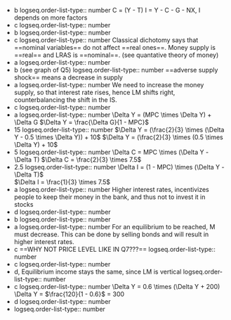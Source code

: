 - b
  logseq.order-list-type:: number
  C = (Y - T)
  I = Y - C - G - NX, I depends on more factors
- c
  logseq.order-list-type:: number
- b
  logseq.order-list-type:: number
- c
  logseq.order-list-type:: number
  Classical dichotomy says that ==nominal variables== do not affect ==real ones==. Money supply is ==real== and LRAS is ==nominal==. (see quantative theory of money)
- a
  logseq.order-list-type:: number
- b (see graph of Q5)
  logseq.order-list-type:: number
  ==adverse supply shock== means a decrease in supply
- a
  logseq.order-list-type:: number
  We need to increase the money supply, so that interest rate rises, hence LM shifts right, counterbalancing the shift in the IS.
- c
  logseq.order-list-type:: number
- a
  logseq.order-list-type:: number
  \Delta Y = (MPC \times \Delta Y) + \Delta G
  $\Delta Y = \frac{\Delta G}{1 - MPC}$
- 15
  logseq.order-list-type:: number
  $\Delta Y = (\frac{2}{3} \times (\Delta Y - 0.5 \times \Delta Y)) + 10$
  $\Delta Y = (\frac{2}{3} \times (0.5 \times \Delta Y) + 10$
- 5
  logseq.order-list-type:: number
  \Delta C = MPC \times (\Delta Y - \Delta T)
  $\Delta C = \frac{2}{3} \times 7.5$
- 2.5
  logseq.order-list-type:: number
  \Delta I = (1 - MPC) \times (\Delta Y - \Delta T)$  
  $\Delta I = \frac{1}{3} \times 7.5$
- a
  logseq.order-list-type:: number
  Higher interest rates, incentivizes people to keep their money in the bank, and thus not to invest it in stocks
- d
  logseq.order-list-type:: number
- b
  logseq.order-list-type:: number
- a
  logseq.order-list-type:: number
  For an equilibrium to be reached, M must decrease. This can be done by selling bonds and will result in higher interest rates.
- c ==WHY NOT PRICE LEVEL LIKE IN Q7???==
  logseq.order-list-type:: number
- c
  logseq.order-list-type:: number
- d, Equilibrium income stays the same, since LM is vertical
  logseq.order-list-type:: number
- c
  logseq.order-list-type:: number
  \Delta Y = 0.6 \times (\Delta Y + 200)
  \Delta Y = $\frac{120}{1 - 0.6}$ = 300
- d
  logseq.order-list-type:: number
- logseq.order-list-type:: number